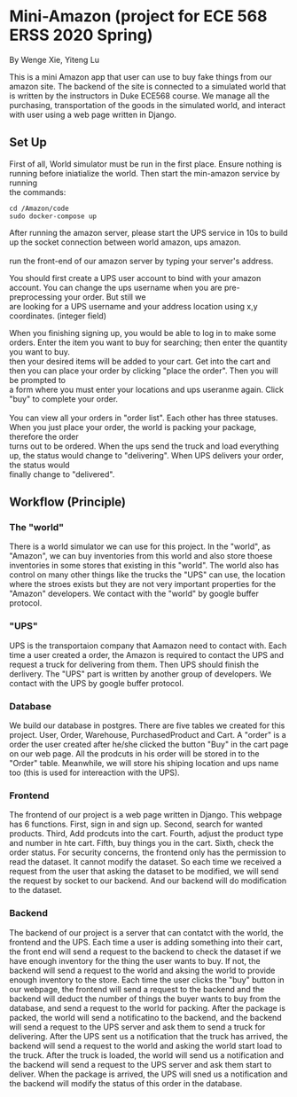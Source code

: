 # Mini-Amazon (project for ECE 568 ERSS 2020 Spring)

By Wenge Xie, Yiteng Lu

This is a mini Amazon app that user can use to buy fake things from our amazon site. The backend of the site is connected to a simulated world that is written by the instructors in Duke ECE568 course. We manage all the purchasing, transportation of the goods in the simulated world, and interact with user using a web page written in Django.


## Set Up

First of all, World simulator must be run in the first place. Ensure nothing is running before iniatialize the world. Then start the min-amazon service by running 
<br>
the commands:
```
cd /Amazon/code
sudo docker-compose up
```
After running the amazon server, please start the UPS service in 10s to build up the socket connection between world amazon, ups amazon.  
<br>
run the front-end of our amazon server by typing your server's address. 

You should first create a UPS user account to bind with your amazon account. You can change the ups username when you are pre-preprocessing your order. But still we
<br>
are looking for a UPS username and your address location using x,y coordinates. (integer field)

When you finishing signing up, you would be able to log in to make some orders. Enter the item you want to buy for searching; then enter the quantity you want to buy.
<br>
then your desired items will be added to your cart. Get into the cart and then you can place your order by clicking "place the order". Then you will be prompted to 
<br>
a form where you must enter your locations and ups useranme again. Click "buy" to complete your order.
<br>
<br>
You can view all your orders in "order list". Each other has three statuses. When you just place your order, the world is packing your package, therefore the order 
<br>
turns out to be ordered. When the ups send the truck and load everything up, the status would change to "delivering". When UPS delivers your order, the status would 
<br>
finally change to "delivered".

## Workflow (Principle)
### The "world"
There is a world simulator we can use for this project. In the "world", as "Amazon", we can buy inventories from this world and also store thoese inventories in some stores that existing in this "world". The world also has control on many other things like the trucks the "UPS" can use, the location where the stroes exists but they are not very important properties for the "Amazon" developers. We contact with the "world" by google buffer protocol.

### "UPS"
UPS is the transportaion company that Aamazon need to contact with. Each time a user created a order, the Amazon is required to contact the UPS and request a truck for delivering from them. Then UPS should finish the derlivery. The "UPS" part is written by another group of developers. We contact with the UPS by google buffer protocol.

### Database
We build our database in postgres. There are five tables we created for this project. User, Order, Warehouse, PurchasedProduct and Cart. A "order" is a order the user created after he/she clicked the button "Buy" in the cart page on our web page. All the prodcuts in his order will be stored in to the "Order" table. Meanwhile, we will store his shiping location and ups name too (this is used for intereaction with the UPS). 

### Frontend 
The frontend of our project is a web page written in Django. This webpage has 6 functions. First, sign in and sign up. Second, search for wanted products. Third, Add prodcuts into the cart. Fourth, adjust the product type and number in hte cart. Fifth, buy things you in the cart. Sixth, check the order status. For security concerns, the frontend only has the permission to read the dataset. It cannot modify the dataset. So each time we received a request from the user that asking the dataset to be modified, we will send the request by socket to our backend. And our backend will do modification to the dataset.

### Backend
The backend of our project is a server that can contatct with the world, the frontend and the UPS. Each time a user is adding something into their cart, the front end will send a request to the backend to check the dataset if we have enough inventory for the thing the user wants to buy. If not, the backend will send a request to the world and aksing the world to provide enough inventory to the store. Each time the user clicks the "buy" button in our webpage, the frontend will send a request to the backend and the backend will deduct the number of things the buyer wants to buy from the database, and send a request to the world for packing. After the package is packed, the world will send a notificatino to the backend, and the backend will send a request to the UPS server and ask them to send a truck for delivering. After the UPS sent us a notification that the truck has arrived, the backend will send a request to the world and asking the world start load to the truck. After the truck is loaded, the world will send us a notification and the backend will send a request to the UPS server and ask them start to deliver. When the package is arrived, the UPS will sned us a notification and the backend will modify the status of this order in the database. 
